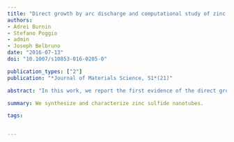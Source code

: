 ```yaml
---
title: "Direct growth by arc discharge and computational study of zinc sulfide nanotubes"
authors:
- Adrei Burnin
- Stefano Poggio
- admin
- Joseph Belbruno
date: "2016-07-13"
doi: "10.1007/s10853-016-0205-0"

publication_types: ["2"]
publication: "*Journal of Materials Science, 51*(21)"

abstract: "In this work, we report the first evidence of the direct growth of zinc sulfide nanotubes in an electric arc discharge. The synthesized material was characterized using transmission electron microscopy and energy dispersive X-ray spectroscopy. In addition to the experimental effort, the morphology of the capped nanotube was studied computationally at the PW91/DZ level of theory and compared to that of the material obtained experimentally."

summary: We synthesize and characterize zinc sulfide nanotubes.

tags:


---
```

